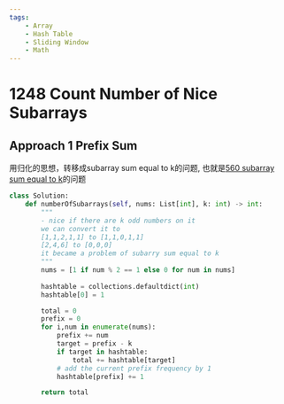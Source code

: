 ```yaml
---
tags:
    - Array
    - Hash Table
    - Sliding Window
    - Math
---
```



# 1248 Count Number of Nice Subarrays


## Approach 1 Prefix Sum

用归化的思想，转移成subarray sum equal to k的问题, 也就是[560 subarray sum equal to k](https://leetcode.com/problems/subarray-sum-equals-k/description/)的问题

```python
class Solution:
    def numberOfSubarrays(self, nums: List[int], k: int) -> int:
        """
        - nice if there are k odd numbers on it
        we can convert it to
        [1,1,2,1,1] to [1,1,0,1,1]
        [2,4,6] to [0,0,0]
        it became a problem of subarry sum equal to k
        """
        nums = [1 if num % 2 == 1 else 0 for num in nums]
        
        hashtable = collections.defaultdict(int)
        hashtable[0] = 1

        total = 0
        prefix = 0
        for i,num in enumerate(nums):
            prefix += num
            target = prefix - k
            if target in hashtable:
                total += hashtable[target]
            # add the current prefix frequency by 1            
            hashtable[prefix] += 1

        return total
```